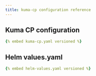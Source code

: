 ```yaml
---
title: kuma-cp configuration reference
---
```


## Kuma CP configuration
```yaml
{% embed kuma-cp.yaml versioned %}
```

## Helm values.yaml
```yaml
{% embed helm-values.yaml versioned %}
```
